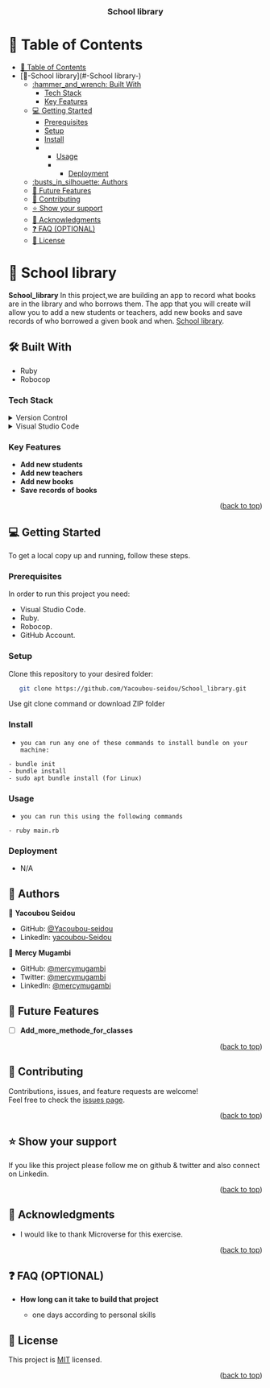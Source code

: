 <a name="readme-top"></a>

<div align="center">
  <br/>
  <h3><b>School library</b></h3>
</div>

# 📗 Table of Contents

- [📗 Table of Contents](#-table-of-contents)
- [📖-School library](#-School library-)
  - [:hammer\_and\_wrench: Built With ](#hammer_and_wrench-built-with-)
    - [Tech Stack ](#tech-stack-)
    - [Key Features ](#key-features-)
  - [💻 Getting Started ](#-getting-started-)
    - [Prerequisites](#prerequisites)
    - [Setup](#setup)
     - [Install](#install)
     -  - [Usage](#usage)
        -  - [Deployment](#deployment)
  - [:busts\_in\_silhouette: Authors ](#busts_in_silhouette-authors-)
  - [:telescope: Future Features ](#telescope-future-features-)
  - [:handshake: Contributing ](#handshake-contributing-)
  - [:star:️ Show your support ](#star️-show-your-support-)
  - [:pray: Acknowledgments ](#pray-acknowledgments-)
  - [:question: FAQ (OPTIONAL) ](#question-faq-optional-)
  - [📝 License ](#-license-)

# 📖 School library <a name="about-project"></a>
**School_library** In this project,we are building an app to record what books are in the library and who borrows them. The app that you will create will allow you to add a new students or teachers, add new books and save records of who borrowed a given book and when.
 <a href="https://rubydoc.org/core-.0.0/Enumerable.html">School library</a>.

## :hammer_and_wrench: Built With <a name="built-with"></a>
- Ruby
- Robocop

### Tech Stack <a name="tech-stack"></a>
<details>
  <summary>Version Control</summary>
  <ul>
    <li><a href="https://github.com/">Git Hub</a></li>
  </ul>
</details>
<details>
  <summary>Visual Studio Code</summary>
  <ul>
    <li><a href="https://code.visualstudio.com">Visual Studio Code</a></li>
  </ul>
</details>

### Key Features <a name="key-features"></a>

- **Add new students**
- **Add new teachers**
- **Add new books**
- **Save records of books**

<p align="right">(<a href="#readme-top">back to top</a>)</p>

## 💻 Getting Started <a name="getting-started"></a>

To get a local copy up and running, follow these steps.

### Prerequisites

In order to run this project you need:
- Visual Studio Code.
- Ruby.
- Robocop.
- GitHub Account.

### Setup

Clone this repository to your desired folder:
```sh
   git clone https://github.com/Yacoubou-seidou/School_library.git
```
Use git clone command or download ZIP folder

### Install

- `you can run any one of these commands to install bundle on your machine:`
```
- bundle init
- bundle install
- sudo apt bundle install (for Linux)
```

### Usage 
- `you can run this using the following commands`
```
- ruby main.rb 
```

### Deployment
- N/A

## :busts_in_silhouette: Authors <a name="authors"></a>
:bust_in_silhouette: **Yacoubou Seidou**
- GitHub: [@Yacoubou-seidou](https://github.com/Yacoubou-seidou)
- LinkedIn: [yacoubou-Seidou](https://www.linkedin.com/in/yacoubou-seidou-chaibou/)

 :bust_in_silhouette: **Mercy Mugambi**

- GitHub: [@mercymugambi](https://github.com/mercymugambi)
- Twitter: [@mercymugambi](https://twitter.com/MercyMugambi15)
- LinkedIn: [@mercymugambi](https://www.linkedin.com/in/mercymugambi/)

## :telescope: Future Features <a name="future-features"></a><br/>
- [ ] **Add_more_methode_for_classes**<br/>
<p align="right">(<a href="#readme-top">back to top</a>)</p>

## :handshake: Contributing <a name="contributing"></a>
Contributions, issues, and feature requests are welcome!<br/>
Feel free to check the [issues page](https://github.com/Yacoubou-seidou/School_library/issues).
<p align="right">(<a href="#readme-top">back to top</a>)</p>

## :star:️ Show your support <a name="support"></a>
If you like this project please follow me on github & twitter and also connect on Linkedin.
<p align="right">(<a href="#readme-top">back to top</a>)</p>

## :pray: Acknowledgments <a name="acknowledgements"></a>
- I would like to thank Microverse for this exercise. <br>


<p align="right">(<a href="#readme-top">back to top</a>)</p>

## :question: FAQ (OPTIONAL) <a name="faq"></a><br/>
- **How long can it take to build that project**

  - one days according to personal skills

## 📝 License <a name="license"></a>

This project is [MIT](/MIT.md) licensed.


<p align="right">(<a href="#readme-top">back to top</a>)</p>
